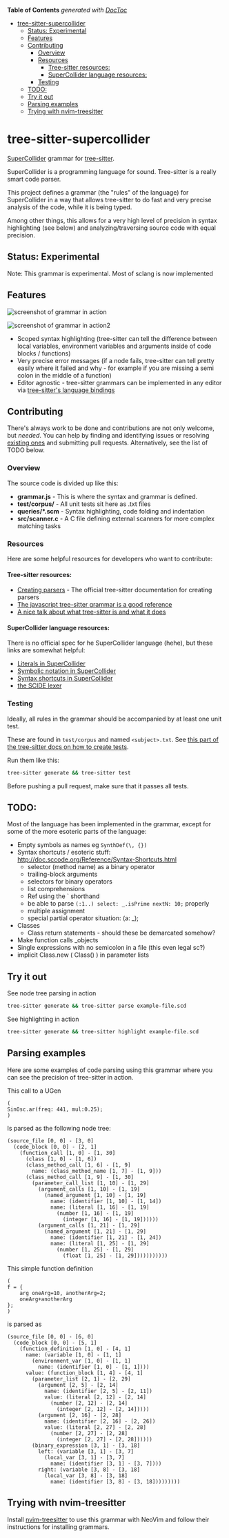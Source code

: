 <!-- START doctoc generated TOC please keep comment here to allow auto update -->
<!-- DON'T EDIT THIS SECTION, INSTEAD RE-RUN doctoc TO UPDATE -->
**Table of Contents**  *generated with [DocToc](https://github.com/thlorenz/doctoc)*

- [tree-sitter-supercollider](#tree-sitter-supercollider)
  - [Status: Experimental](#status-experimental)
  - [Features](#features)
  - [Contributing](#contributing)
    - [Overview](#overview)
    - [Resources](#resources)
      - [Tree-sitter resources:](#tree-sitter-resources)
      - [SuperCollider language resources:](#supercollider-language-resources)
    - [Testing](#testing)
  - [TODO:](#todo)
  - [Try it out](#try-it-out)
  - [Parsing examples](#parsing-examples)
  - [Trying with nvim-treesitter](#trying-with-nvim-treesitter)

<!-- END doctoc generated TOC please keep comment here to allow auto update -->


# tree-sitter-supercollider
[SuperCollider](https://supercollider.github.io/) grammar for [tree-sitter](https://github.com/tree-sitter/tree-sitter).

SuperCollider is a programming language for sound. Tree-sitter is a really smart code parser.

This project defines a grammar (the "rules" of the language) for SuperCollider in a way that allows tree-sitter to do fast and very precise analysis of the code, while it is being typed. 

Among other things, this allows for a very high level of precision in syntax highlighting (see below) and analyzing/traversing source code with equal precision.



## Status: Experimental
Note: This grammar is experimental. Most of sclang is now implemented 

## Features

![screenshot of grammar in action](/assets/screen1.png)

![screenshot of grammar in action2](/assets/benjolin.png)


- Scoped syntax highlighting (tree-sitter can tell the difference between local variables, environment variables and arguments inside of code blocks / functions)
- Very precise error messages (if a node fails, tree-sitter can tell pretty easily where it failed and why - for example if you are missing a semi colon in the middle of a function)
- Editor agnostic - tree-sitter grammars can be implemented in any editor via [tree-sitter's language bindings](https://tree-sitter.github.io/tree-sitter/using-parsers)

## Contributing
There's always work to be done and contributions are not only welcome, but _needed_. You can help by finding and identifying issues or resolving [existing ones](https://github.com/madskjeldgaard/tree-sitter-supercollider/issues) and submitting pull requests. Alternatively, see the list of TODO below.

### Overview
The source code is divided up like this:

- **grammar.js** - This is where the syntax and grammar is defined.
- **test/corpus/** - All unit tests sit here as .txt files
- **queries/*.scm** - Syntax highlighting, code folding and indentation
- **src/scanner.c** - A C file defining external scanners for more complex matching tasks

### Resources
Here are some helpful resources for developers who want to contribute:

#### Tree-sitter resources:
- [Creating parsers](https://tree-sitter.github.io/tree-sitter/creating-parsers) - The official tree-sitter documentation for creating parsers
- [The javascript tree-sitter grammar is a good reference](https://github.com/tree-sitter/tree-sitter-javascript)
- [A nice talk about what tree-sitter is and what it does](https://www.youtube.com/watch?v=Jes3bD6P0To)

#### SuperCollider language resources:
There is no official spec for he SuperCollider language (hehe), but these links are somewhat helpful:
- [Literals in SuperCollider](http://doc.sccode.org/Reference/Literals.html)
- [Symbolic notation in SuperCollider](http://doc.sccode.org/Overviews/SymbolicNotations.html)
- [Syntax shortcuts in SuperCollider](http://doc.sccode.org/Reference/Syntax-Shortcuts.html)
- [the SCIDE lexer](https://github.com/supercollider/supercollider/blob/608bb981162c2c26f0a32c09d82557b29774a32e/editors/sc-ide/core/sc_lexer.cpp) 

### Testing

Ideally, all rules in the grammar should be accompanied by at least one unit test. 

These are found in `test/corpus` and named `<subject>.txt`. See [this part of the tree-sitter docs on how to create tests](https://tree-sitter.github.io/tree-sitter/creating-parsers#command-test).

Run them like this:
```bash
tree-sitter generate && tree-sitter test
```

Before pushing a pull request, make sure that it passes all tests.


## TODO:

Most of the language has been implemented in the grammar, except for some of the more esoteric parts of the language:

- Empty symbols as names eg `SynthDef(\, {})`
- Syntax shortcuts / esoteric stuff: http://doc.sccode.org/Reference/Syntax-Shortcuts.html
	- selector (method name) as a binary operator
	- trailing-block arguments
	- selectors for binary operators
	- list comprehensions
	- Ref using the \` shorthand
	- be able to parse `(:1..) select: _.isPrime nextN: 10;` properly
	- multiple assignment
	- special partial operator situation: (a: _);
- Classes
	- Class return statements - should these be demarcated somehow?
- Make function calls _objects
- Single expressions with no semicolon in a file (this even legal sc?)
- implicit Class.new ( Class() ) in parameter lists

## Try it out

See node tree parsing in action
```bash
tree-sitter generate && tree-sitter parse example-file.scd
```
See highlighting in action
```bash
tree-sitter generate && tree-sitter highlight example-file.scd
```

## Parsing examples

Here are some examples of code parsing using this grammar where you can see the precision of tree-sitter in action.

This call to a UGen
```
(
SinOsc.ar(freq: 441, mul:0.25);
)
```
Is parsed as the following node tree:

```
(source_file [0, 0] - [3, 0]
  (code_block [0, 0] - [2, 1]
    (function_call [1, 0] - [1, 30]
      (class [1, 0] - [1, 6])
      (class_method_call [1, 6] - [1, 9]
        name: (class_method_name [1, 7] - [1, 9]))
      (class_method_call [1, 9] - [1, 30]
        (parameter_call_list [1, 10] - [1, 29]
          (argument_calls [1, 10] - [1, 19]
            (named_argument [1, 10] - [1, 19]
              name: (identifier [1, 10] - [1, 14])
              name: (literal [1, 16] - [1, 19]
                (number [1, 16] - [1, 19]
                  (integer [1, 16] - [1, 19])))))
          (argument_calls [1, 21] - [1, 29]
            (named_argument [1, 21] - [1, 29]
              name: (identifier [1, 21] - [1, 24])
              name: (literal [1, 25] - [1, 29]
                (number [1, 25] - [1, 29]
                  (float [1, 25] - [1, 29]))))))))))
```
This simple function definition 
```
(
f = {
	arg oneArg=10, anotherArg=2; 
	oneArg+anotherArg 
};
)
```
is parsed as
```
(source_file [0, 0] - [6, 0]
  (code_block [0, 0] - [5, 1]
    (function_definition [1, 0] - [4, 1]
      name: (variable [1, 0] - [1, 1]
        (environment_var [1, 0] - [1, 1]
          name: (identifier [1, 0] - [1, 1])))
      value: (function_block [1, 4] - [4, 1]
        (parameter_list [2, 1] - [2, 29]
          (argument [2, 5] - [2, 14]
            name: (identifier [2, 5] - [2, 11])
            value: (literal [2, 12] - [2, 14]
              (number [2, 12] - [2, 14]
                (integer [2, 12] - [2, 14]))))
          (argument [2, 16] - [2, 28]
            name: (identifier [2, 16] - [2, 26])
            value: (literal [2, 27] - [2, 28]
              (number [2, 27] - [2, 28]
                (integer [2, 27] - [2, 28])))))
        (binary_expression [3, 1] - [3, 18]
          left: (variable [3, 1] - [3, 7]
            (local_var [3, 1] - [3, 7]
              name: (identifier [3, 1] - [3, 7])))
          right: (variable [3, 8] - [3, 18]
            (local_var [3, 8] - [3, 18]
              name: (identifier [3, 8] - [3, 18]))))))))
```

## Trying with nvim-treesitter

Install [nvim-treesitter](https://github.com/nvim-treesitter/nvim-treesitter) to use this grammar with NeoVim and follow their instructions for installing grammars.


